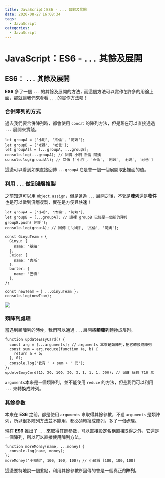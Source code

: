 ```yaml
---
title: JavaScript：ES6 - ... 其餘及展開
date: 2020-08-27 16:08:34
tags:
  - JavaScript
categories: 
  - JavaScript
---
```


# JavaScript：ES6 - `...` 其餘及展開

## ES6： `...` 其餘及展開

**ES6** 多了一個 `...` 的其餘及展開的方法，而這個方法可以實作在許多的用途上面，那就讓我們來看看 `...` 的實作方法吧！

### 合併陣列的方式

過去我們要合併陣列時，都會使用 `concat` 的陣列方法，但是現在可以直接通過 `...` 展開來實踐。

```
let groupA = ['小明', '杰倫', '阿姨'];
let groupB = ['老媽', '老爸'];
let groupAll = [...groupA, ...groupB];
console.log(...groupA); // 回傳 小明 杰倫 阿姨
console.log(groupAll); // 回傳 ['小明', '杰倫', '阿姨', '老媽', '老爸']
```

這邊可以看到如果直接回傳 `...groupA` 它是會一個一個展開取出裡面的值。


### 利用 `...` 做到淺層複製

之前知道可以用 `Object.assign`，但是通過 `...` 展開之後，不管是**陣列**還是**物件**也是可以做到淺層複製，實在是方便且快速！

```
let groupA = ['小明', '杰倫', '阿姨'];
let groupB = [...groupA]; // 這裡 groupB 已經是一個新的陣列
groupB.push('阿明');
console.log(groupA); // 回傳 ['小明', '杰倫', '阿姨'];
```

```
const GinyuTeam = {
  Ginyu: {
    name: '基紐'
  },
  Jeice: {
    name: '吉斯'
  },
  burter: { 
    name: '巴特'
  },
};

const newTeam = { ...GinyuTeam };
console.log(newTeam);
```

![](https://firebasestorage.googleapis.com/v0/b/cheetoblog-8edf4.appspot.com/o/JS%EF%BC%9A%E6%A0%B8%E5%BF%83%E7%AF%87%2F%E6%B7%BA%E8%A4%87%E8%A3%BD.jpg?alt=media&token=59e9250a-27a6-4018-a04d-72ef260a128c)


### 類陣列處理

當遇到類陣列的時候，我們可以通過 `...` 展開將**類陣列**轉換成陣列。

```
function updateEasyCard() {
  const arg = [...arguments]; // arguments 本來是類陣列，把它轉換成陣列
  const sum = arg.reduce(function (a, b) {
    return a + b; 
  }, 0);
  console.log('我有 ' + sum + ' 元');
};
updateEasyCard(10, 50, 100, 50, 5, 1, 1, 1, 500); // 回傳 我有 718 元
```

`arguments`本來是一個類陣列，並不能使用 `reduce` 的方法，但是我們可以利用 `...` 來轉換成陣列。


### 其餘參數

本來在 **ES6** 之前，都是使用 `arguments` 來取得其餘參數，不過 `arguments` 是類陣列，所以很多陣列方法並不能用，都必須轉換成陣列，多了一個步驟。

現在 **ES6** 推出了 `...` 來取得其餘參數，可以直接設定名稱直接取得之外，它還是一個陣列，所以可以直接使用陣列方法。

```
function moreMoney(name, ...money) {
  console.log(name, money);
};
moreMoney('小辣椒', 100, 100, 100); // 小辣椒 [100, 100, 100]
```

這邊要特地說一個重點，利用其餘參數所回傳的會是一個真正的**陣列**。




